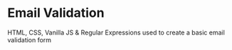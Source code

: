 # Email Validation
 HTML, CSS, Vanilla JS & Regular Expressions used to create a basic email validation form
